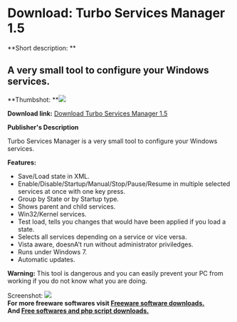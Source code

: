 # Download: Turbo Services Manager 1.5

**Short description: **

## A very small tool to configure your Windows services.

  
**Thumbshot: **![](http://www.freewarefiles.com/screenshot/trbosrvmngr_md.gif)   
  
**Download link:** [Download Turbo Services Manager 1.5](http://freesoftwares.boysofts.com/Turbo-Services-Manager_program_70971.html)  
  

**Publisher's Description**  
  

Turbo Services Manager is a very small tool to configure your Windows
services.

**Features:**

  * Save/Load state in XML. 
  * Enable/Disable/Startup/Manual/Stop/Pause/Resume in multiple selected services at once with one key press. 
  * Group by State or by Startup type. 
  * Shows parent and child services. 
  * Win32/Kernel services. 
  * Test load, tells you changes that would have been applied if you load a state. 
  * Selects all services depending on a service or vice versa. 
  * Vista aware, doesnA't run without administrator priviledges. 
  * Runs under Windows 7. 
  * Automatic updates. 

**Warning:** This tool is dangerous and you can easily prevent your PC from working if you do not know what you are doing.

  
  
Screenshot: ![](http://www.freewarefiles.com/screenshot/trbosrvmngr.gif)  
**For more freeware softwares visit [Freeware software downloads.](http://freesoftwares.boysofts.com/)**   
**And [Free softwares and php script downloads.](http://www.boysofts.com/)**

